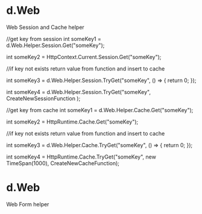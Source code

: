 # d.Web
Web Session and Cache helper

//get key from session
int someKey1 = d.Web.Helper.Session.Get<int>("someKey");

int someKey2 = HttpContext.Current.Session.Get<int>("someKey");


//if key not exists return value from function and insert to cache

int someKey3 = d.Web.Helper.Session.TryGet<int>("someKey", () => { return 0; });

int someKey4 = d.Web.Helper.Session.TryGet<int>("someKey", CreateNewSessionFunction );




//get key from cache
int someKey1 = d.Web.Helper.Cache.Get<int>("someKey");

int someKey2 = HttpRuntime.Cache.Get<int>("someKey");


//if key not exists return value from function and insert to cache

int someKey3 = d.Web.Helper.Cache.TryGet<int>("someKey", () => { return 0; });

int someKey4 = HttpRuntime.Cache.TryGet<int>("someKey", new TimeSpan(1000), CreateNewCacheFunction);


# d.Web
Web Form helper